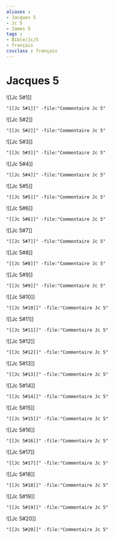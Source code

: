 ```yaml
---
aliases : 
- Jacques 5
- Jc 5
- James 5
tags : 
- Bible/Jc/5
- français
cssclass : français
---
```


# Jacques 5

![[Jc 5#1]]

```query
"[[Jc 5#1]]" -file:"Commentaire Jc 5"
```

![[Jc 5#2]]

```query
"[[Jc 5#2]]" -file:"Commentaire Jc 5"
```

![[Jc 5#3]]

```query
"[[Jc 5#3]]" -file:"Commentaire Jc 5"
```

![[Jc 5#4]]

```query
"[[Jc 5#4]]" -file:"Commentaire Jc 5"
```

![[Jc 5#5]]

```query
"[[Jc 5#5]]" -file:"Commentaire Jc 5"
```

![[Jc 5#6]]

```query
"[[Jc 5#6]]" -file:"Commentaire Jc 5"
```

![[Jc 5#7]]

```query
"[[Jc 5#7]]" -file:"Commentaire Jc 5"
```

![[Jc 5#8]]

```query
"[[Jc 5#8]]" -file:"Commentaire Jc 5"
```

![[Jc 5#9]]

```query
"[[Jc 5#9]]" -file:"Commentaire Jc 5"
```

![[Jc 5#10]]

```query
"[[Jc 5#10]]" -file:"Commentaire Jc 5"
```

![[Jc 5#11]]

```query
"[[Jc 5#11]]" -file:"Commentaire Jc 5"
```

![[Jc 5#12]]

```query
"[[Jc 5#12]]" -file:"Commentaire Jc 5"
```

![[Jc 5#13]]

```query
"[[Jc 5#13]]" -file:"Commentaire Jc 5"
```

![[Jc 5#14]]

```query
"[[Jc 5#14]]" -file:"Commentaire Jc 5"
```

![[Jc 5#15]]

```query
"[[Jc 5#15]]" -file:"Commentaire Jc 5"
```

![[Jc 5#16]]

```query
"[[Jc 5#16]]" -file:"Commentaire Jc 5"
```

![[Jc 5#17]]

```query
"[[Jc 5#17]]" -file:"Commentaire Jc 5"
```

![[Jc 5#18]]

```query
"[[Jc 5#18]]" -file:"Commentaire Jc 5"
```

![[Jc 5#19]]

```query
"[[Jc 5#19]]" -file:"Commentaire Jc 5"
```

![[Jc 5#20]]

```query
"[[Jc 5#20]]" -file:"Commentaire Jc 5"
```

